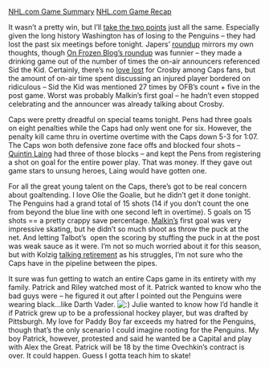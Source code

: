 [NHL.com Game
Summary](http://www.nhl.com/scores/htmlreports/20072008/GS020725.HTM) [NHL.com
Game
Recap](http://www2.nhl.com/nhl/app?service=page&page=Recap&gameNumber=725&season=20072008&gameType=2)

It wasn’t a pretty win, but I’ll [take the two
points](http://www.nhl.com/nhl/app?service=page&page=Recap&gameNumber=725&season=20072008&gameType=2)
just all the same. Especially given the long history Washington has of
losing to the Penguins – they had lost the past six meetings before
tonight. Japers’
[roundup](http://japersrink.blogspot.com/2008/01/tuesday-roundupcaps-6-pens-5-so.html)
mirrors my own thoughts, though [On Frozen Blog’s
roundup](http://www.onfrozenblog.com/2008/01/21/mission-possible-trim-the-dinged-up-mullets-move-above-500/)
was funnier – they made a drinking game out of the number of times the
on-air announcers referenced Sid the Kid. Certainly, there’s no [love
lost](http://japersrink.blogspot.com/2008/01/uh-oh.html) for Crosby
among Caps fans, but the amount of on-air time spent discussing an
injured player bordered on ridiculous – Sid the Kid was mentioned 27
times by OFB’s count + five in the post game. Worst was probably
Malkin’s first goal – he hadn’t even stopped celebrating and the
announcer was already talking about Crosby.

Caps were pretty dreadful on special teams tonight. Pens had three goals
on eight penalties while the Caps had only went one for six. However,
the penalty kill came thru in overtime overtime with the Caps down 5-3
for 1:07. The Caps won both defensive zone face offs and blocked four
shots – [Quintin
Laing](http://sports.espn.go.com/nhl/players/profile?playerId=1581) had
three of those blocks – and kept the Pens from registering a shot on
goal for the entire power play. That was money. If they gave out game
stars to unsung heroes, Laing would have gotten one.

For all the great young talent on the Caps, there’s got to be real
concern about goaltending. I love Olie the Goalie, but he didn’t get it
done tonight. The Penguins had a grand total of 15 shots (14 if you
don’t count the one from beyond the blue line with one second left in
overtime). 5 goals on 15 shots == a pretty crappy save percentage.
[Malkin’s](http://sports.espn.go.com/nhl/players/profile?playerId=3124)
first goal was very impressive skating, but he didn’t so much shoot as
throw the puck at the net. And letting Talbot’s  open the scoring by
stuffing the puck in at the post was weak sauce as it were. I’m not so
much worried about it for this season, but with Kolzig [talking
retirement](http://www.washingtonpost.com/wp-dyn/content/story/2008/01/15/ST2008011504142.html)
as his struggles, I’m not sure who the Caps have in the pipeline between
the pipes. 

It sure was fun getting to watch an entire Caps game in its entirety
with my family. Patrick and Riley watched most of it. Patrick wanted to
know who the bad guys were – he figured it out after I pointed out the
Penguins were wearing black…like Darth Vader.
![:)](http://devhawk.net/wp-includes/images/smilies/icon_smile.gif)
Julie wanted to know how I’d handle it if Patrick grew up to be a
professional hockey player, but was drafted by Pittsburgh. My love for
Paddy Boy far exceeds my hatred for the Penguins, though that’s the only
scenario I could imagine rooting for the Penguins. My boy Patrick,
however, protested and said he wanted be a Capital and play with Alex
the Great. Patrick will be 18 by the time Ovechkin’s contract is over.
It could happen. Guess I gotta teach him to skate!
